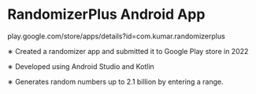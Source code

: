 # RandomizerPlus Android App

play.google.com/store/apps/details?id=com.kumar.randomizerplus

∗ Created a randomizer app and submitted it to Google Play store in 2022

∗ Developed using Android Studio and Kotlin

∗ Generates random numbers up to 2.1 billion by entering a range.
